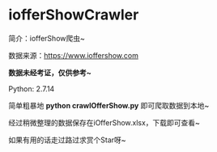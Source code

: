 # iofferShowCrawler
简介：iofferShow爬虫~

数据来源：https://www.ioffershow.com

**数据未经考证，仅供参考~**

Python: 2.7.14

简单粗暴地 **python crawlOfferShow.py** 即可爬取数据到本地~

经过稍微整理的数据保存在iOfferShow.xlsx，下载即可查看~

如果有用的话走过路过求赏个Star呀~